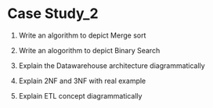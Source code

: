 # Case Study_2

1. Write an algorithm to depict Merge sort

2. Write an alogorithm to depict Binary Search

3. Explain the Datawarehouse architecture diagrammatically

4. Explain 2NF and 3NF with real example

5. Explain ETL concept diagrammatically


